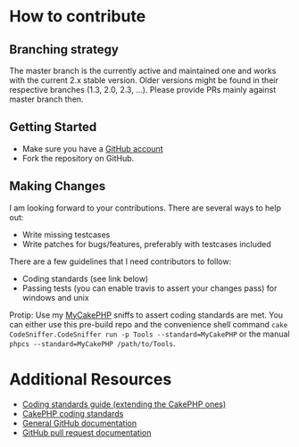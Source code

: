 # How to contribute

## Branching strategy
The master branch is the currently active and maintained one and works with the current 2.x stable version.
Older versions might be found in their respective branches (1.3, 2.0, 2.3, ...).
Please provide PRs mainly against master branch then.

## Getting Started

* Make sure you have a [GitHub account](https://github.com/signup/free)
* Fork the repository on GitHub.

## Making Changes

I am looking forward to your contributions. There are several ways to help out:
* Write missing testcases
* Write patches for bugs/features, preferably with testcases included

There are a few guidelines that I need contributors to follow:
* Coding standards (see link below)
* Passing tests (you can enable travis to assert your changes pass) for windows and unix

Protip: Use my [MyCakePHP](https://github.com/dereuromark/cakephp-codesniffer/tree/master/Vendor/PHP/CodeSniffer/Standards/MyCakePHP) sniffs to
assert coding standards are met. You can either use this pre-build repo and the convenience shell command `cake CodeSniffer.CodeSniffer run -p Tools --standard=MyCakePHP` or the manual `phpcs --standard=MyCakePHP /path/to/Tools`.

# Additional Resources

* [Coding standards guide (extending the CakePHP ones)](https://github.com/php-fig-rectified/fig-rectified-standards/)
* [CakePHP coding standards](http://book.cakephp.org/2.0/en/contributing/cakephp-coding-conventions.html)
* [General GitHub documentation](http://help.github.com/)
* [GitHub pull request documentation](http://help.github.com/send-pull-requests/)